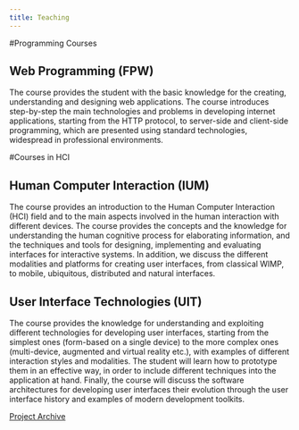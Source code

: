 ```yaml
---
title: Teaching
---
```


#Programming Courses

## Web Programming (FPW)
The course provides the student with the basic knowledge for the creating, 
understanding and designing web applications. The course introduces 
step-by-step the main technologies and problems in developing internet 
applications, starting from the HTTP protocol, to server-side and 
client-side programming, which are presented using standard technologies, 
widespread in professional environments.

#Courses in HCI

## Human Computer Interaction (IUM)
The course provides an introduction to the Human Computer Interaction (HCI) 
field and to the main aspects involved in the human interaction with 
different devices. The course provides the concepts and the knowledge 
for understanding the human cognitive process for elaborating information, 
and the techniques and tools for designing, implementing and evaluating 
interfaces for interactive systems. In addition, we discuss the different 
modalities and platforms for creating user interfaces, from classical WIMP, 
to mobile, ubiquitous, distributed and natural interfaces.

## User Interface Technologies (UIT)
The course provides the knowledge for understanding and exploiting different 
technologies for developing user interfaces, starting from the simplest ones 
(form-based on a single device) to the more complex ones (multi-device, 
augmented and virtual reality etc.), with examples of different interaction 
styles and modalities. The student will learn how to prototype them in an 
effective way, in order to include different techniques into the application 
at hand. Finally, the course will discuss the software architectures for 
developing user interfaces their evolution through the user interface history 
and examples of modern development toolkits.

[Project Archive](03.UIT%20project%20archive/default.md)

